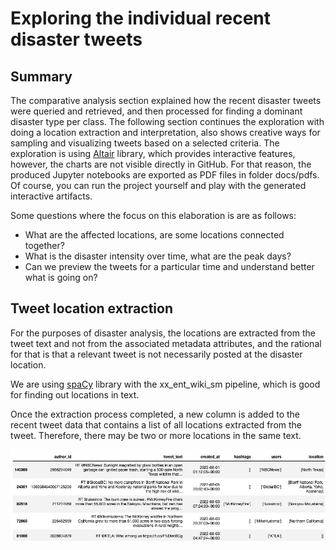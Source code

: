 # Exploring the individual recent disaster tweets

## Summary
The comparative analysis section explained how the recent disaster tweets were queried and retrieved,
and then processed for finding a dominant disaster type per class. The following section continues the 
exploration with doing a location extraction and interpretation, also shows creative ways for
sampling and visualizing tweets based on a selected criteria. The exploration is using [Altair](https://altair-viz.github.io/) 
library, which provides interactive features, however, the charts are not visible directly in GitHub.
For that reason, the produced Jupyter notebooks are exported as PDF files in folder docs/pdfs. Of course,
you can run the project yourself and play with the generated interactive artifacts.

Some questions where the focus on this elaboration is are as follows:
- What are the affected locations, are some locations connected together?
- What is the disaster intensity over time, what are the peak days?
- Can we preview the tweets for a particular time and understand better what is going on?

## Tweet location extraction
For the purposes of disaster analysis, the locations are extracted from the tweet text and not
from the associated metadata attributes, and the rational for that is that a relevant tweet is
not necessarily posted at the disaster location.

We are using [spaCy](https://spacy.io/) library with the xx_ent_wiki_sm pipeline, which is good for
finding out locations in text.

Once the extraction process completed, a new column is added to the recent tweet data that contains
a list of all locations extracted from the tweet. Therefore, there may be two or more locations in
the same text.

![Grouped Tweets](images/tweets_locations_table.png)

